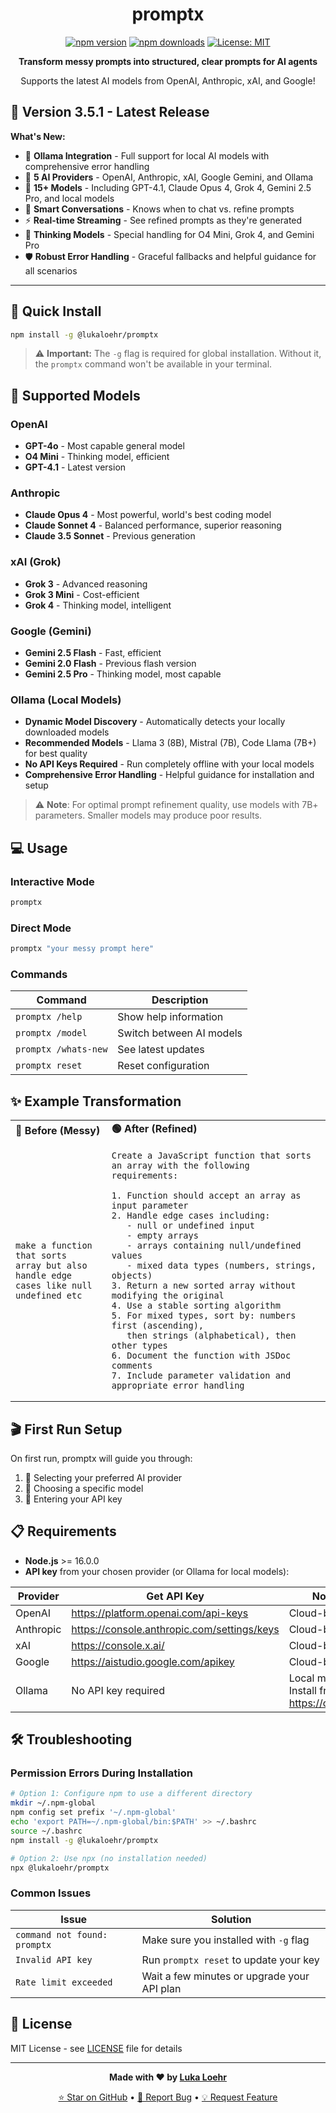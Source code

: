 <div align="center">

# promptx

[![npm version](https://img.shields.io/npm/v/@lukaloehr/promptx.svg)](https://www.npmjs.com/package/@lukaloehr/promptx)
[![npm downloads](https://img.shields.io/npm/dm/@lukaloehr/promptx.svg)](https://www.npmjs.com/package/@lukaloehr/promptx)
[![License: MIT](https://img.shields.io/badge/License-MIT-yellow.svg)](https://opensource.org/licenses/MIT)

**Transform messy prompts into structured, clear prompts for AI agents**

Supports the latest AI models from OpenAI, Anthropic, xAI, and Google!

</div>

## 🎉 Version 3.5.1 - Latest Release

**What's New:**
- 🦙 **Ollama Integration** - Full support for local AI models with comprehensive error handling
- 🤖 **5 AI Providers** - OpenAI, Anthropic, xAI, Google Gemini, and Ollama
- 🚀 **15+ Models** - Including GPT-4.1, Claude Opus 4, Grok 4, Gemini 2.5 Pro, and local models
- 💬 **Smart Conversations** - Knows when to chat vs. refine prompts
- ⚡ **Real-time Streaming** - See refined prompts as they're generated
- 🧠 **Thinking Models** - Special handling for O4 Mini, Grok 4, and Gemini Pro
- 🛡️ **Robust Error Handling** - Graceful fallbacks and helpful guidance for all scenarios

---

## 🚀 Quick Install

```bash
npm install -g @lukaloehr/promptx
```

> ⚠️ **Important:** The `-g` flag is required for global installation. Without it, the `promptx` command won't be available in your terminal.

## 🤖 Supported Models

### OpenAI
- **GPT-4o** - Most capable general model
- **O4 Mini** - Thinking model, efficient
- **GPT-4.1** - Latest version

### Anthropic  
- **Claude Opus 4** - Most powerful, world's best coding model
- **Claude Sonnet 4** - Balanced performance, superior reasoning
- **Claude 3.5 Sonnet** - Previous generation

### xAI (Grok)
- **Grok 3** - Advanced reasoning
- **Grok 3 Mini** - Cost-efficient
- **Grok 4** - Thinking model, intelligent

### Google (Gemini)
- **Gemini 2.5 Flash** - Fast, efficient
- **Gemini 2.0 Flash** - Previous flash version
- **Gemini 2.5 Pro** - Thinking model, most capable

### Ollama (Local Models)
- **Dynamic Model Discovery** - Automatically detects your locally downloaded models
- **Recommended Models** - Llama 3 (8B), Mistral (7B), Code Llama (7B+) for best quality
- **No API Keys Required** - Run completely offline with your local models
- **Comprehensive Error Handling** - Helpful guidance for installation and setup

> ⚠️ **Note**: For optimal prompt refinement quality, use models with 7B+ parameters. Smaller models may produce poor results.

## 💻 Usage

### Interactive Mode
```bash
promptx
```

### Direct Mode
```bash
promptx "your messy prompt here"
```

### Commands
| Command | Description |
|---------|-------------|
| `promptx /help` | Show help information |
| `promptx /model` | Switch between AI models |
| `promptx /whats-new` | See latest updates |
| `promptx reset` | Reset configuration |

## ✨ Example Transformation

<table>
<tr>
<td><strong>🔴 Before (Messy)</strong></td>
<td><strong>🟢 After (Refined)</strong></td>
</tr>
<tr>
<td>

```
make a function that sorts 
array but also handle edge 
cases like null undefined etc
```

</td>
<td>

```
Create a JavaScript function that sorts an array with the following requirements:

1. Function should accept an array as input parameter
2. Handle edge cases including:
   - null or undefined input
   - empty arrays
   - arrays containing null/undefined values
   - mixed data types (numbers, strings, objects)
3. Return a new sorted array without modifying the original
4. Use a stable sorting algorithm
5. For mixed types, sort by: numbers first (ascending), 
   then strings (alphabetical), then other types
6. Document the function with JSDoc comments
7. Include parameter validation and appropriate error handling
```

</td>
</tr>
</table>

## 🎬 First Run Setup

On first run, promptx will guide you through:
1. 🤖 Selecting your preferred AI provider
2. 🎯 Choosing a specific model
3. 🔑 Entering your API key

## 📋 Requirements

- **Node.js** >= 16.0.0
- **API key** from your chosen provider (or Ollama for local models):

| Provider | Get API Key | Notes |
|----------|-------------|-------|
| OpenAI | https://platform.openai.com/api-keys | Cloud-based |
| Anthropic | https://console.anthropic.com/settings/keys | Cloud-based |
| xAI | https://console.x.ai/ | Cloud-based |
| Google | https://aistudio.google.com/apikey | Cloud-based |
| Ollama | No API key required | Local models - Install from https://ollama.ai |

## 🛠️ Troubleshooting

### Permission Errors During Installation

```bash
# Option 1: Configure npm to use a different directory
mkdir ~/.npm-global
npm config set prefix '~/.npm-global'
echo 'export PATH=~/.npm-global/bin:$PATH' >> ~/.bashrc
source ~/.bashrc
npm install -g @lukaloehr/promptx

# Option 2: Use npx (no installation needed)
npx @lukaloehr/promptx
```

### Common Issues

| Issue | Solution |
|-------|----------|
| `command not found: promptx` | Make sure you installed with `-g` flag |
| `Invalid API key` | Run `promptx reset` to update your key |
| `Rate limit exceeded` | Wait a few minutes or upgrade your API plan |

## 📝 License

MIT License - see [LICENSE](LICENSE) file for details

---

<div align="center">

**Made with ❤️ by [Luka Loehr](https://github.com/luka-loehr)**

[⭐ Star on GitHub](https://github.com/luka-loehr/promptx-cli) • [🐛 Report Bug](https://github.com/luka-loehr/promptx-cli/issues) • [💡 Request Feature](https://github.com/luka-loehr/promptx-cli/issues)

</div>